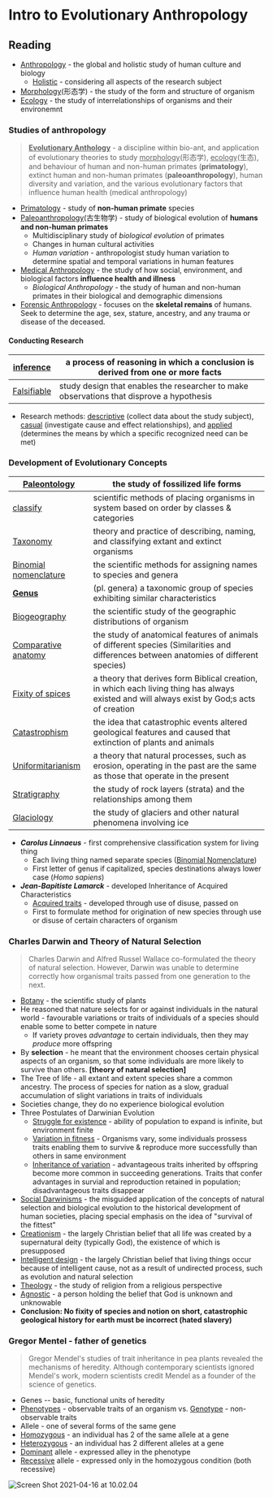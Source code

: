 # Intro to Evolutionary Anthropology

## Reading

- <u>Anthropology</u> - the global and holistic study of human culture and biology
  - <u>Holistic</u> - considering all aspects of the research subject
- <u>Morphology</u>(形态学) - the study of the form and structure of organism
- <u>Ecology</u> - the study of interrelationships of organisms and their environemnt

### Studies of anthropology

> **<u>Evolutionary Anthology</u>** - a discipline within bio-ant, and application of evolutionary theories to study <u>morphology</u>(形态学), <u>ecology</u>(生态), and behaviour of human and non-human primates (**primatology**), extinct human and non-human primates (**paleoanthropology**), human diversity and variation, and the various evolutionary factors that influence human health (medical anthropology)

- <u>Primatology</u> - study of **non-human primate** species
- <u>Paleoanthropology</u>(古生物学) - study of biological evolution of **humans and non-human primates**
  - Multidisciplinary study of *biological evolution* of primates
  - Changes in human cultural activities 
  - *Human variation* - anthropologist study human variation to determine spatial and temporal variations in human features
- <u>Medical Anthropology</u> - the study of how social, environment, and biological factors **influence health and illness**
  - *Biological Anthropology* - the study of human and non-human primates in their biological and demographic dimensions
- <u>Forensic Anthropology</u> - focuses on the **skeletal remains** of humans. Seek to determine the age, sex, stature, ancestry, and any trauma or disease of the deceased.

#### Conducting Research

| <u>inference</u>   | a process of reasoning in which a conclusion is derived from one or more facts |
| ------------------ | ------------------------------------------------------------ |
| <u>Falsifiable</u> | study design that enables the researcher to make observations that disprove a hypothesis |

- Research methods: <u>descriptive</u> (collect data about the study subject), <u>casual</u> (investigate cause and effect relationships), and <u>applied</u> (determines the means by which a specific recognized need can be met)

### Development of Evolutionary Concepts

| <u>**Paleontology**</u>      | the study of fossilized life forms                           |
| ---------------------------- | ------------------------------------------------------------ |
| <u>classify</u>              | scientific methods of placing organisms in system based on order by classes & categories |
| <u>Taxonomy</u>              | theory and practice of describing, naming, and classifying extant and extinct organisms |
| <u>Binomial nomenclature</u> | the scientific methods for assigning names to species and genera |
| <u>**Genus**</u>             | (pl. genera) a taxonomic group of species exhibiting similar characteristics |
| <u>Biogeography</u>          | the scientific study of the geographic distributions of organism |
| <u>Comparative anatomy</u>   | the study of anatomical features of animals of different species (Similarities and differences between anatomies of different species) |
| <u>Fixity of spices</u>      | a theory that derives form Biblical creation, in which each living thing has always existed and will always exist by God;s acts of creation |
| <u>Catastrophism</u>         | the idea that catastrophic events altered geological features and caused that extinction of plants and animals |
| <u>Uniformitarianism</u>     | a theory that natural processes, such as erosion, operating in the past are the same as those that operate in the present |
| <u>Stratigraphy</u>          | the study of rock layers (strata) and the relationships among them |
| <u>Glaciology</u>            | the study of glaciers and other natural phenomena involving ice |

- ***Carolus Linnaeus*** - first comprehensive classification system for living thing
  - Each living thing named separate species (<u>Binomial Nomenclature</u>)
  - First letter of genus if capitalized, species destinations always lower case (*Homo sapiens*)
- ***Jean-Bapitiste Lamarck*** - developed Inheritance of Acquired Characteristics
  - <u>Acquired traits</u> - developed through use of disuse, passed on
  - First to formulate method for origination of new species through use or disuse of certain characters of organism

### **Charles Darwin** and Theory of Natural Selection

> Charles Darwin and Alfred Russel Wallace co-formulated the theory of natural selection. However, Darwin was unable to determine correctly how organismal traits passed from one generation to the next.
- <u>Botany</u> - the scientific study of plants
- He reasoned that nature selects for or against individuals in the natural world - favourable variations or traits of individuals of a species should enable some to better compete in nature
  - If variety proves *advantage* to certain individuals, then they may *produce* more offspring
- By **selection** - he meant that the environment chooses certain physical aspects of an organism, so that some individuals are more likely to survive than others. **[theory of natural selection]**
- The Tree of life - all extant and extent species share a common ancestry. The process of species for nation as a slow, gradual accumulation of slight variations in traits of individuals
- Societies change, they do no experience biological evolution
- Three Postulates of Darwinian Evolution 
    - <u>Struggle for existence</u> - ability of population to expand is infinite, but environment finite
    - <u>Variation in fitness</u> - Organisms vary, some individuals prossess traits enabling them to survive & reproduce more successfully than others in same environment
    - <u>Inheritance of variation</u> - advantageous traits inherited by offspring become more common in succeeding generations. Traits that confer advantages in survial and reproduction retained in population; disadvantageous traits disappear
- <u>Social Darwinisms</u> - the misguided application of the concepts of natural selection and biological evolution to the historical development of human societies, placing special emphasis on the idea of "survival of the fittest"
- <u>Creationism</u> - the largely Christian belief that all life was created by a supernatural deity (typically God), the existence of which is presupposed
- <u>Intelligent design</u> - the largely Christian belief that living things occur because of intelligent cause, not as a result of undirected process, such as evolution and natural selection
- <u>Theology</u> - the study of religion from a religious perspective 
- <u>Agnostic</u> - a person holding the belief that God is unknown and unknowable
- **Conclusion: No fixity of species and notion on short, catastrophic geological history for earth must be incorrect (hated slavery)**

### Gregor Mentel - father of genetics

> Gregor Mendel's studies of trait inheritance in pea plants revealed the mechanisms of heredity. Although contemporary scientists ignored Mendel's work, modern scientists credit Mendel as a founder of the science of genetics. 
- Genes -- basic, functional units of heredity
- <u>Phenotypes</u> - observable traits of an organism vs. <u>Genotype</u> - non-observable traits
- Allele - one of several forms of the same gene
- <u>Homozygous</u> - an individual has 2 of the same allele at a gene 
- <u>Heterozygous</u> - an individual has 2 different alleles at a gene
- <u>Dominant</u> allele - expressed alley in the phenotype
- <u>Recessive</u> allele - expressed only in the homozygous condition (both recessive)

![Screen Shot 2021-04-16 at 10.02.04](https://tva1.sinaimg.cn/large/008eGmZEly1gplzppuhiuj30oa0e6tl8.jpg)
